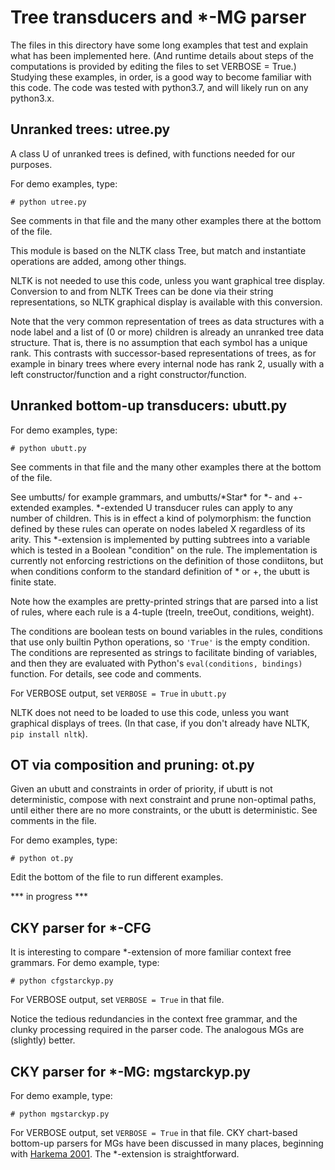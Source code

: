 # Tree transducers and *-MG parser

The files in this directory have some long examples that test and
explain what has been implemented here.  (And runtime details about
steps of the computations is provided by editing the files to set
VERBOSE = True.)  Studying these examples, in order, is a good way to
become familiar with this code.  The code was tested with python3.7,
and will likely run on any python3.x.

## Unranked trees: utree.py

A class U of unranked trees is defined, with functions needed for our purposes.

For demo examples, type:

```
# python utree.py
```

See comments in that file and the many other examples there at the bottom of the file.

This module is based on the NLTK class Tree, but
match and instantiate operations are added, among other things.

NLTK is not needed to use this code, unless you want graphical tree
display. Conversion to and from NLTK Trees can be done via their
string representations, so NLTK graphical display is available with
this conversion.

Note that the very common representation of trees as data structures
with a node label and a list of (0 or more) children is already an
unranked tree data structure. That is, there is no assumption that
each symbol has a unique rank.  This contrasts with successor-based
representations of trees, as for example in binary trees where every
internal node has rank 2, usually with a left constructor/function and
a right constructor/function.

## Unranked bottom-up transducers: ubutt.py

For demo examples, type:

```
# python ubutt.py
```

See comments in that file and the many other examples there at the bottom of the file.

See umbutts/ for example grammars, and umbutts/\*Star\* for *- and +- extended examples.
\*-extended U transducer rules can apply to any number of children.
This is in effect a kind of polymorphism: the function defined by
these rules can operate on nodes labeled X regardless of its
arity. This *-extension is implemented by putting subtrees into a
variable which is tested in a Boolean "condition" on the rule. The
implementation is currently not enforcing restrictions on the
definition of those condiitons, but when conditions conform to the
standard definition of * or +, the ubutt is finite state.

Note how the examples are pretty-printed strings that are parsed into a list of
rules, where each rule is a 4-tuple (treeIn, treeOut, conditions, weight).

The conditions are boolean tests on bound variables in the rules,
conditions that use only builtin Python operations, so ``'True'`` is
the empty condition. The conditions are represented as strings to
facilitate binding of variables, and then they are evaluated with
Python's `eval(conditions, bindings)` function.  For details, see code
and comments.

For VERBOSE output, set ``VERBOSE = True`` in ``ubutt.py``

NLTK does not need to be loaded to use this code, unless you want
graphical displays of trees. (In that case, if you don't already have
NLTK, ``pip install nltk``).

## OT via composition and pruning: ot.py

Given an ubutt and constraints in order of priority, if ubutt is not
deterministic, compose with next constraint and prune non-optimal
paths, until either there are no more constraints, or the ubutt is
deterministic. See comments in the file.

For demo examples, type:

```
# python ot.py
```

Edit the bottom of the file to run different examples.

*** in progress ***

## CKY parser for *-CFG

It is interesting to compare *-extension of more familiar context free
grammars. For demo example, type:

```
# python cfgstarckyp.py
```
For VERBOSE output, set ``VERBOSE = True`` in that file.

Notice the tedious redundancies in the context free grammar, and the
clunky processing required in the parser code. The analogous MGs are
(slightly) better.

## CKY parser for *-MG: mgstarckyp.py

For demo example, type:

```
# python mgstarckyp.py
```

For VERBOSE output, set ``VERBOSE = True`` in that file. CKY
chart-based bottom-up parsers for MGs have been discussed in many
places, beginning with
[Harkema 2001](https://linguistics.ucla.edu/people/stabler/paris12/Harkema01.pdf).
The *-extension is straightforward.
